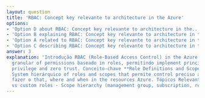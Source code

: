 ```yaml
---
layout: question
title: 'RBAC: Concept key relevante to architecture in the Azure'
options:
- 'Option D about RBAC: Concept key relevante to architecture in the...'
- 'Option B explaining RBAC: Concept key relevante to architecture in the...'
- 'Option A related to RBAC: Concept key relevante to architecture in the...'
- 'Option C describing RBAC: Concept key relevante to architecture in the...'
answer: 3
explanation: 'Introdução RBAC (Role-Based Access Control) in the Azure fornece management
  granular of permissions baseado in roles, permitindo implement principles of least
  privilege and zero trust. Conceito-chave **Role Definitions and Scope Management**:
  System hierárquico of roles and scopes that permite control preciso about who pode
  fazer o that, where and when in the resources Azure. Tópicos Relevantes - Built-in
  vs custom roles - Scope hierarchy (management group, subscription, resource group,...'
---
```

